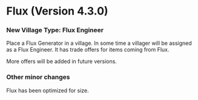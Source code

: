 # Flux (Version 4.3.0)

### New Village Type: Flux Engineer
Place a Flux Generator in a village. In some time a villager will be assigned as a Flux Engineer.
It has trade offers for items coming from Flux.

More offers will be added in future versions.

### Other minor changes
Flux has been optimized for size.